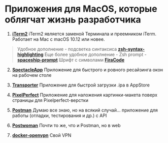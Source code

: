 # Приложения для MacOS, которые облягчат жизнь разработчика

1. **[iTerm2](https://www.iterm2.com/)**
iTerm2 является заменой Терминала и преемником iTerm. Работает на Mac с macOS 10.12 или новее.
> Удобное дополнение - подсветка синтаксиса **[zsh-syntax-highlighting](https://github.com/zsh-users/zsh-syntax-highlighting)**
> Еще более удобное дополнение - Zsh prompt - **[spaceship-prompt](https://github.com/denysdovhan/spaceship-prompt)**
> Шрифт с символами  **[FiraCode](https://github.com/tonsky/FiraCode)**

2. **[SpectacleApp](https://www.spectacleapp.com/)**
Приложение для быстрого и ровного ресайзинга окон на рабочем столе

3. **[Transporter](https://apps.apple.com/ru/app/transporter/id1450874784?mt=12)**
Приложение для быстрой загрузки .ipa в AppStore

4. **[PixelPerfect](http://pixelperfect-app.com/)**
Приложение для наложения картинки-макета поверх страницы для Pixelperfect-верстки

5. **[Postman](https://www.postman.com/)**
Думаю все знаю, но на всякий случай... приложение для работы (отладки, тестирования и др.) с API

6. **[Postwoman](https://postwoman.io/)**
Почти то же, что и Postman, но в web

7. **[docker-openvpn](https://github.com/kylemanna/docker-openvpn/)**
Свой VPN